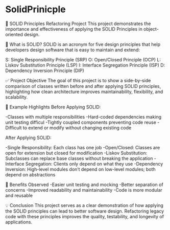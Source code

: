 # SolidPrinicple
🔧 SOLID Principles Refactoring Project
This project demonstrates the importance and effectiveness of applying the SOLID Principles in object-oriented design.

📌 What is SOLID?
SOLID is an acronym for five design principles that help developers design software that is easy to maintain and extend:

S: Single Responsibility Principle (SRP)
O: Open/Closed Principle (OCP)
L: Liskov Substitution Principle (LSP)
I: Interface Segregation Principle (ISP)
D: Dependency Inversion Principle (DIP)

✅ Project Objective
The goal of this project is to show a side-by-side comparison of classes written before and after applying SOLID principles, highlighting how clean architecture improves maintainability, flexibility, and scalability.

📘 Example Highlights
Before Applying SOLID:

-Classes with multiple responsibilities
-Hard-coded dependencies making unit testing difficul
-Tightly coupled components preventing code reuse
-Difficult to extend or modify without changing existing code

After Applying SOLID:

-Single Responsibility: Each class has one job
-Open/Closed: Classes are open for extension but closed for modification
-Liskov Substitution: Subclasses can replace base classes without breaking the application
-Interface Segregation: Clients only depend on what they use
-Dependency Inversion: High-level modules don’t depend on low-level modules; both depend on abstractions

🎯 Benefits Observed
-Easier unit testing and mocking
-Better separation of concerns
-Improved readability and maintainability
-Code is more modular and reusable

💡 Conclusion
This project serves as a clear demonstration of how applying the SOLID principles can lead to better software design. Refactoring legacy code with these principles improves the quality, testability, and longevity of applications.

